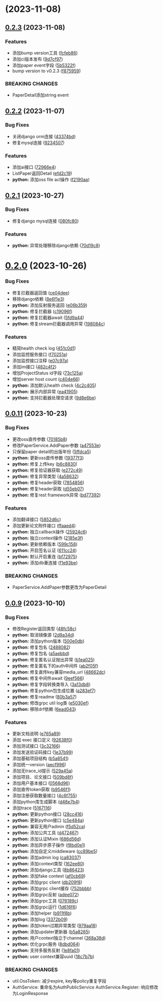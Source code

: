 # [](https://github.com/Nagico/paperpilot-common/compare/v0.2.4...v) (2023-11-08)



## [0.2.3](https://github.com/Nagico/paperpilot-common/compare/v0.2.2...v0.2.3) (2023-11-08)


### Features

* 添加bump version工具 ([fcfeb86](https://github.com/Nagico/paperpilot-common/commit/fcfeb86ac7f921e4d9e7178009e559bf0d80f30b))
* 添加ci版本发布 ([9d7cf97](https://github.com/Nagico/paperpilot-common/commit/9d7cf971f14b9ae244fb7e3b2fadb46ff005be5d))
* 添加paper event字段 ([5b5322f](https://github.com/Nagico/paperpilot-common/commit/5b5322f85e46de34175829afbe7c890cf3adcd2b))
* bump version to v0.2.3 ([f875959](https://github.com/Nagico/paperpilot-common/commit/f875959564e140535be7217e0a494e4174f0dffb))


### BREAKING CHANGES

* PaperDetail添加string event



## [0.2.2](https://github.com/Nagico/paperpilot-common/compare/v0.2.1...v0.2.2) (2023-11-07)


### Bug Fixes

* 关闭django orm连接 ([43374bd](https://github.com/Nagico/paperpilot-common/commit/43374bda3ab66395ea9b7cb138779e7b61269e26))
* 修复mysql连接 ([9234507](https://github.com/Nagico/paperpilot-common/commit/92345079bb8e16666b7c570cd5693ad5bbfac14c))


### Features

* 添加ai接口 ([72966e4](https://github.com/Nagico/paperpilot-common/commit/72966e4f7989d0b03fa3596b7b4f1ac099792a28))
* ListPaper返回Detail ([efd2c19](https://github.com/Nagico/paperpilot-common/commit/efd2c19567ed89f256cc979f21ad012ca2bf6a41))
* **python:** 添加oss file acl操作 ([f2190aa](https://github.com/Nagico/paperpilot-common/commit/f2190aa58229d05463ddee120c6d92ec0bf64c0b))



## [0.2.1](https://github.com/Nagico/paperpilot-common/compare/v0.2.0...v0.2.1) (2023-10-27)


### Bug Fixes

* 修复django mysql连接 ([080fc80](https://github.com/Nagico/paperpilot-common/commit/080fc80074d35df0527fd583c9a56feded23e68f))


### Features

* **python:** 异常处理移除django依赖 ([70d19c8](https://github.com/Nagico/paperpilot-common/commit/70d19c8bc98a1d0be7106562bc4ccba7bbdd088f))



# [0.2.0](https://github.com/Nagico/paperpilot-common/compare/v0.0.11...v0.2.0) (2023-10-26)


### Bug Fixes

* 修复拦截器返回值 ([ce04dee](https://github.com/Nagico/paperpilot-common/commit/ce04dee70d115a231dd533e0f7b4684ca63195b7))
* 移除django依赖 ([8e6f1e3](https://github.com/Nagico/paperpilot-common/commit/8e6f1e3169ac8d53871348f3fcbd990c50ee3938))
* **python:** 添加反射服务返回 ([e06b359](https://github.com/Nagico/paperpilot-common/commit/e06b3597d48ff8848b6c63610e3bda53248db732))
* **python:** 修复拦截器 ([c19096f](https://github.com/Nagico/paperpilot-common/commit/c19096f2505a070c769f244711f7b503b23cfee3))
* **python:** 修复拦截器await ([5fd9a44](https://github.com/Nagico/paperpilot-common/commit/5fd9a44f9cd7e838a99bb2c224c565dbb0cf8037))
* **python:** 修复stream拦截器调用异常 ([198084c](https://github.com/Nagico/paperpilot-common/commit/198084c2df98523fb9f4ab035550d0ea4835e809))


### Features

* 精简health check log ([451c0d1](https://github.com/Nagico/paperpilot-common/commit/451c0d1c9c334028dfcd3cd38660eb7e51690441))
* 添加监控服务接口 ([f70251a](https://github.com/Nagico/paperpilot-common/commit/f70251a88ec1fa92730aa4ed92a6377b77e9a604))
* 添加监控接口注释 ([e07c97a](https://github.com/Nagico/paperpilot-common/commit/e07c97a579c62bef9deef8f7c82d786ed357a0e7))
* 添加im接口 ([482c4f2](https://github.com/Nagico/paperpilot-common/commit/482c4f240bd6ff281dc180792c2c346f0dad521e))
* 增加ProjectStatus id字段 ([73c125a](https://github.com/Nagico/paperpilot-common/commit/73c125a3f8d028beafe66b41e63da3159421483f))
* 增加server host count ([c404e66](https://github.com/Nagico/paperpilot-common/commit/c404e663b3e9d55ddb17ba65ecfd34c4015cdf1a))
* **python:** 添加默认health check ([4c2c405](https://github.com/Nagico/paperpilot-common/commit/4c2c405d6c974f5ea09dc6daf334e039440821fe))
* **python:** 展示内部异常 ([ea41905](https://github.com/Nagico/paperpilot-common/commit/ea41905b8fa42a7f8a153db63920674c68e746d2))
* **python:** 支持拦截器处理空请求 ([9d8e6be](https://github.com/Nagico/paperpilot-common/commit/9d8e6be9da7c092e6587a7e362ec38ea8491e65d))



## [0.0.11](https://github.com/Nagico/paperpilot-common/compare/v0.0.9...v0.0.11) (2023-10-23)


### Bug Fixes

* 更改oss直传参数 ([70185b8](https://github.com/Nagico/paperpilot-common/commit/70185b8cd28b635edf8d3655b8eab29502215168))
* 修改PaperService.AddPaper参数 ([a47553e](https://github.com/Nagico/paperpilot-common/commit/a47553e80f29248aa6716f1c6f2b8528fa7f0602))
* 只保留paper detail的出版年份 ([5ffdca5](https://github.com/Nagico/paperpilot-common/commit/5ffdca5f71e33e40ab14116a1ed9d9003a1beddc))
* **python:** 更新oss直传参数 ([19377f3](https://github.com/Nagico/paperpilot-common/commit/19377f3dde328b08420ffe5b318031f0b5458063))
* **python:** 修复上传key ([b6c8830](https://github.com/Nagico/paperpilot-common/commit/b6c8830a91bd1649821eeccbc4fbad1c96273532))
* **python:** 修复验证器获取 ([e272c49](https://github.com/Nagico/paperpilot-common/commit/e272c49dc768070c00b3bfd54c97df9ffc665fe6))
* **python:** 修复异常类型 ([4a58632](https://github.com/Nagico/paperpilot-common/commit/4a586325cec4840b9e48fa7a0659021797ab6c16))
* **python:** 修复header获取 ([7854856](https://github.com/Nagico/paperpilot-common/commit/7854856c19c7b4921d7c3b6ecee1c79e7e09ac18))
* **python:** 修复header获取 ([d55eb07](https://github.com/Nagico/paperpilot-common/commit/d55eb071d6894cffe98fdd512655684aa90d5a7a))
* **python:** 修复rest framework异常 ([bd77392](https://github.com/Nagico/paperpilot-common/commit/bd773921a47048651cc9a919f04e3481536db8bb))


### Features

* 添加翻译接口 ([5852d6c](https://github.com/Nagico/paperpilot-common/commit/5852d6c1646f8452ef11d672abd4405ddcb092b0))
* 添加更新论文附件接口 ([ffaaed4](https://github.com/Nagico/paperpilot-common/commit/ffaaed47f7f899ba8e0338920e09ba388ddb4ad0))
* **python:** 独立callback操作 ([25924c6](https://github.com/Nagico/paperpilot-common/commit/25924c6fe4743b8b251daba936f71bb97318fd08))
* **python:** 独立context操作 ([2185e3f](https://github.com/Nagico/paperpilot-common/commit/2185e3fa4cf96a20ec57158643bd3a3316b60e52))
* **python:** 更新依赖版本 ([599c158](https://github.com/Nagico/paperpilot-common/commit/599c15893ce0cd8ba3a7e1a55aadeafe9ea0c30b))
* **python:** 开启签名认证 ([611cc24](https://github.com/Nagico/paperpilot-common/commit/611cc24366c4c45003b4cf6c848d14326e9a05bd))
* **python:** 默认开启重连 ([bf72975](https://github.com/Nagico/paperpilot-common/commit/bf72975b79a0acb4f2b0e1c7b9349d31fd6bb39f))
* **python:** 添加db重连接 ([f1e93be](https://github.com/Nagico/paperpilot-common/commit/f1e93be7c46e00f82fa1eab64f237b51a431385a))


### BREAKING CHANGES

* PaperService.AddPaper参数更改为PaperDetail



## [0.0.9](https://github.com/Nagico/paperpilot-common/compare/b5a85411227dd807b44bf9b93015b272525051aa...v0.0.9) (2023-10-10)


### Bug Fixes

* 修改Register返回类型 ([48fc58c](https://github.com/Nagico/paperpilot-common/commit/48fc58cf0844b32d101c39cbf9568ca06d159aaf))
* **python:** 取消镜像源 ([2d9a34d](https://github.com/Nagico/paperpilot-common/commit/2d9a34dd79c674bf3c433d204fc69b4dc3cf032c))
* **python:** 添加python版本 ([500e0db](https://github.com/Nagico/paperpilot-common/commit/500e0db71a1dbd059d957dfe8b03cadc275e427b))
* **python:** 修复包名 ([2488082](https://github.com/Nagico/paperpilot-common/commit/2488082a55c622e65213867b5da8c22d03a0979c))
* **python:** 修复包名 ([a5aebbd](https://github.com/Nagico/paperpilot-common/commit/a5aebbdc675a271fdc9bb86ee0c30daf7d242326))
* **python:** 修复匿名认证抛出异常 ([b1ea025](https://github.com/Nagico/paperpilot-common/commit/b1ea02566ed3cd209ac0678db7c26c0374a5c2c3))
* **python:** 修复匿名下的auth中间件 ([ab2f05f](https://github.com/Nagico/paperpilot-common/commit/ab2f05f6cec923936abe06d99cd084b4eb59594b))
* **python:** 修复直传key兼容media_url ([48662dc](https://github.com/Nagico/paperpilot-common/commit/48662dc3fb00ea39f95a3595926e57b1855fab0c))
* **python:** 修复中间件await ([9eef566](https://github.com/Nagico/paperpilot-common/commit/9eef56614a4834b0d275d2ecd4496dacbc9a3fc6))
* **python:** 修复字段转换类导入 ([3a13db8](https://github.com/Nagico/paperpilot-common/commit/3a13db88b882ef0ac36d276fca8f24ecefd2d62c))
* **python:** 修复python包生成位置 ([a283ef7](https://github.com/Nagico/paperpilot-common/commit/a283ef70d35a96d62134ab8c3052907c9215ef4b))
* **python:** 修复readme ([80b3a57](https://github.com/Nagico/paperpilot-common/commit/80b3a57f9e80a28c70a587bb302493f77e8babd4))
* **python:** 修改grpc util log类 ([e5030ef](https://github.com/Nagico/paperpilot-common/commit/e5030ef514d944556b08e44ad1cfff00eaf6cb7a))
* **python:** 移除drf依赖 ([6ead043](https://github.com/Nagico/paperpilot-common/commit/6ead043e533ea1eb79831ed48ea936001c1bc9d4))


### Features

* 更新文档说明 ([e765a89](https://github.com/Nagico/paperpilot-common/commit/e765a897f06945b70fda23ed7a7a9ac73ab7c34f))
* 添加 exec 接口定义 ([92638f0](https://github.com/Nagico/paperpilot-common/commit/92638f0fd39a784f8ac83245cdafbed87249d24d))
* 添加测试接口 ([3c32166](https://github.com/Nagico/paperpilot-common/commit/3c3216634174258ae62834ba2a24eeaf9e56a95d))
* 添加发送验证码接口 ([1e37b99](https://github.com/Nagico/paperpilot-common/commit/1e37b995c2a7f3c062250674af4e0d912dd04b33))
* 添加基础项目结构 ([b5a8541](https://github.com/Nagico/paperpilot-common/commit/b5a85411227dd807b44bf9b93015b272525051aa))
* 添加统一version ([aecf996](https://github.com/Nagico/paperpilot-common/commit/aecf996f18dce6726bb7b027351ca6e5ee658e12))
* 添加无trace_id提示 ([529a45a](https://github.com/Nagico/paperpilot-common/commit/529a45ab90743a1d0bc187b6796f3002554f36e3))
* 添加项目、论文接口 ([509bd8f](https://github.com/Nagico/paperpilot-common/commit/509bd8ffef67c79e5dbf216354a01818d90c8a8b))
* 添加用户基本接口 ([0568d96](https://github.com/Nagico/paperpilot-common/commit/0568d9663e3a03032ff5ac9edfa584c479c99314))
* 添加直传token获取 ([b9546f1](https://github.com/Nagico/paperpilot-common/commit/b9546f13134a0b7ca3831defb26e0067d9c5dd0d))
* 添加注册获取数量接口 ([4c6f755](https://github.com/Nagico/paperpilot-common/commit/4c6f7559aeac65aab85c90bf66b055317085941e))
* 添加python库生成脚本 ([d48e7b4](https://github.com/Nagico/paperpilot-common/commit/d48e7b47ffd884beed5347f6361ad5c7ca6a91b9))
* 添加trace ([5167116](https://github.com/Nagico/paperpilot-common/commit/516711631dd5e9385603e24269536ff4d2695046))
* **python:** 更新python接口 ([28cc416](https://github.com/Nagico/paperpilot-common/commit/28cc4165bcd1a8b5b7f935f8b8228fda982525d8))
* **python:** 更新python接口 ([c5e484a](https://github.com/Nagico/paperpilot-common/commit/c5e484add075242c6652253ca8784e26766f7680))
* **python:** 兼容无用户admin ([f5d52ca](https://github.com/Nagico/paperpilot-common/commit/f5d52ca37f67ac33c28a159520db240f03f4a252))
* **python:** 添加公共工具 ([d472467](https://github.com/Nagico/paperpilot-common/commit/d4724676de0e34242373576dfb4edbb8c3c835e1))
* **python:** 添加认证Mixin ([686d56d](https://github.com/Nagico/paperpilot-common/commit/686d56d38f0db7c83f6a3a765094573916d9544f))
* **python:** 添加异步原子操作 ([f8bd0e1](https://github.com/Nagico/paperpilot-common/commit/f8bd0e1b88753211ab7f51a7666e9b6202c11692))
* **python:** 添加自定义middleware ([cc89be5](https://github.com/Nagico/paperpilot-common/commit/cc89be503d5f71394fe61824f786235ef62fa3b2))
* **python:** 添加admin log ([ca83037](https://github.com/Nagico/paperpilot-common/commit/ca83037c587ebc271b81799ab2ea96da5ef626e0))
* **python:** 添加context类型 ([162ee80](https://github.com/Nagico/paperpilot-common/commit/162ee8021a8016fa9d80f8b9a01f084aa90f71b7))
* **python:** 添加django工具 ([8b86423](https://github.com/Nagico/paperpilot-common/commit/8b86423ac2846a2a744e51a87e99e5150d180413))
* **python:** 添加fake context ([af0cb69](https://github.com/Nagico/paperpilot-common/commit/af0cb698a6ac103c7252d4bd6f1d727fdb364444))
* **python:** 添加grpc client ([db209f8](https://github.com/Nagico/paperpilot-common/commit/db209f839c9cd881c9b4321e5cf293c5b6874f43))
* **python:** 添加grpc client缓存 ([752bbbb](https://github.com/Nagico/paperpilot-common/commit/752bbbb1ca0c6113c4aae64a18c0c9854010d72e))
* **python:** 添加grpc反射 ([adee072](https://github.com/Nagico/paperpilot-common/commit/adee072619ae289281f7786ae94aecaea102f0d6))
* **python:** 添加grpc工具 ([076189c](https://github.com/Nagico/paperpilot-common/commit/076189ca64cf89e3665b8238811401098261d78f))
* **python:** 添加grpc运行 ([1d616f6](https://github.com/Nagico/paperpilot-common/commit/1d616f68de1205e431c6b34e2ad8ddb388937fbf))
* **python:** 添加helper ([b911f8b](https://github.com/Nagico/paperpilot-common/commit/b911f8b5ba9361243bfd93b1eaf9b7816a825762))
* **python:** 添加log ([3372b09](https://github.com/Nagico/paperpilot-common/commit/3372b0972a528924ae2bb7713d298b995baa98dc))
* **python:** 添加token过期异常类型 ([979aa18](https://github.com/Nagico/paperpilot-common/commit/979aa18561a297eb090adb00641a73f486297e49))
* **python:** 添加updater更新器 ([b5a8265](https://github.com/Nagico/paperpilot-common/commit/b5a8265be6b00b96ddcff608eef7d10885daaa06))
* **python:** 用户context独立于channel ([368a38d](https://github.com/Nagico/paperpilot-common/commit/368a38de67adff8d1b769858a75b81b780ff0f58))
* **python:** 优化grpc服务 ([8dbd064](https://github.com/Nagico/paperpilot-common/commit/8dbd064db4d7631948b9856ffd43d9c3c0a79d88))
* **python:** 支持多服务反射 ([1e8fa01](https://github.com/Nagico/paperpilot-common/commit/1e8fa0104665f6cd6c2e28eea984d044835df2c0))
* **python:** user context兼容uuid ([18c7b7b](https://github.com/Nagico/paperpilot-common/commit/18c7b7bb124127ac7fbd117ab12613a89006d06b))


### BREAKING CHANGES

* util.OssToken:
减少expire, key等policy重复字段
* AuthService:
重命名为AuthPublicService
AuthService.Register: 响应修改为LoginResponse
